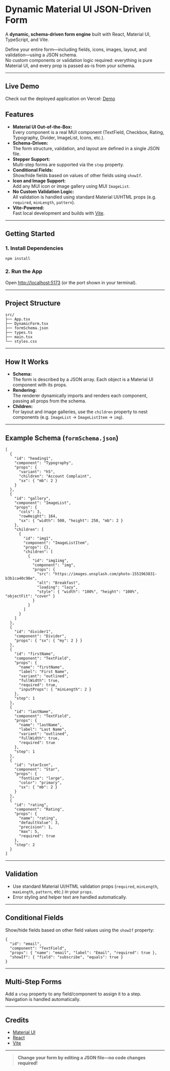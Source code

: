# Dynamic Material UI JSON-Driven Form

A **dynamic, schema-driven form engine** built with React, Material UI, TypeScript, and Vite.

Define your entire form—including fields, icons, images, layout, and validation—using a JSON schema.  
No custom components or validation logic required: everything is pure Material UI, and every prop is passed as-is from your schema.

---

## Live Demo

Check out the deployed application on Vercel: [Demo](https://dynamic-form-smoky-delta.vercel.app/)

## Features

- **Material UI Out-of-the-Box:**  
  Every component is a real MUI component (TextField, Checkbox, Rating, Typography, Divider, ImageList, Icons, etc.).
- **Schema-Driven:**  
  The form structure, validation, and layout are defined in a single JSON file.
- **Stepper Support:**  
  Multi-step forms are supported via the `step` property.
- **Conditional Fields:**  
  Show/hide fields based on values of other fields using `showIf`.
- **Icon and Image Support:**  
  Add any MUI icon or image gallery using MUI `ImageList`.
- **No Custom Validation Logic:**  
  All validation is handled using standard Material UI/HTML props (e.g. `required`, `minLength`, `pattern`).
- **Vite-Powered:**  
  Fast local development and builds with [Vite](https://vitejs.dev/).

---

## Getting Started

### 1. **Install Dependencies**

`npm install`

### 2. **Run the App**

Open [http://localhost:5173](http://localhost:5173) (or the port shown in your terminal).

---

## Project Structure

```
src/
├── App.tsx
├── DynamicForm.tsx
├── formSchema.json
├── types.ts
├── main.tsx
└── styles.css
```

---

## How It Works

- **Schema:**  
  The form is described by a JSON array. Each object is a Material UI component with its props.
- **Rendering:**  
  The renderer dynamically imports and renders each component, passing all props from the schema.
- **Children:**  
  For layout and image galleries, use the `children` property to nest components (e.g. `ImageList` → `ImageListItem` → `img`).

---

## Example Schema (`formSchema.json`)

```
[
  {
    "id": "heading1",
    "component": "Typography",
    "props": {
      "variant": "h5",
      "children": "Account Complaint",
      "sx": { "mb": 2 }
    }
  },
  {
    "id": "gallery",
    "component": "ImageList",
    "props": {
      "cols": 3,
      "rowHeight": 164,
      "sx": { "width": 500, "height": 250, "mb": 2 }
    },
    "children": [
      {
        "id": "img1",
        "component": "ImageListItem",
        "props": {},
        "children": [
          {
            "id": "img1img",
            "component": "img",
            "props": {
              "src": "https://images.unsplash.com/photo-1551963831-b3b1ca40c98e",
              "alt": "Breakfast",
              "loading": "lazy",
              "style": { "width": "100%", "height": "100%", "objectFit": "cover" }
            }
          }
        ]
      }
    ]
  },
  {
    "id": "divider1",
    "component": "Divider",
    "props": { "sx": { "my": 2 } }
  },
  {
    "id": "firstName",
    "component": "TextField",
    "props": {
      "name": "firstName",
      "label": "First Name",
      "variant": "outlined",
      "fullWidth": true,
      "required": true,
      "inputProps": { "minLength": 2 }
    },
    "step": 1
  },
  {
    "id": "lastName",
    "component": "TextField",
    "props": {
      "name": "lastName",
      "label": "Last Name",
      "variant": "outlined",
      "fullWidth": true,
      "required": true
    },
    "step": 1
  },
  {
    "id": "starIcon",
    "component": "Star",
    "props": {
      "fontSize": "large",
      "color": "primary",
      "sx": { "mb": 2 }
    }
  },
  {
    "id": "rating",
    "component": "Rating",
    "props": {
      "name": "rating",
      "defaultValue": 3,
      "precision": 1,
      "max": 5,
      "required": true
    },
    "step": 2
  }
]
```

---

## Validation

- Use standard Material UI/HTML validation props (`required`, `minLength`, `maxLength`, `pattern`, etc.) in your `props`.
- Error styling and helper text are handled automatically.

---

## Conditional Fields

Show/hide fields based on other field values using the `showIf` property:

```
{
  "id": "email",
  "component": "TextField",
  "props": { "name": "email", "label": "Email", "required": true },
  "showIf": { "field": "subscribe", "equals": true }
}
```

---

## Multi-Step Forms

Add a `step` property to any field/component to assign it to a step.  
Navigation is handled automatically.

---

## Credits

- [Material UI](https://mui.com/)
- [React](https://react.dev/)
- [Vite](https://vitejs.dev/)

---

> **Change your form by editing a JSON file—no code changes required!**
